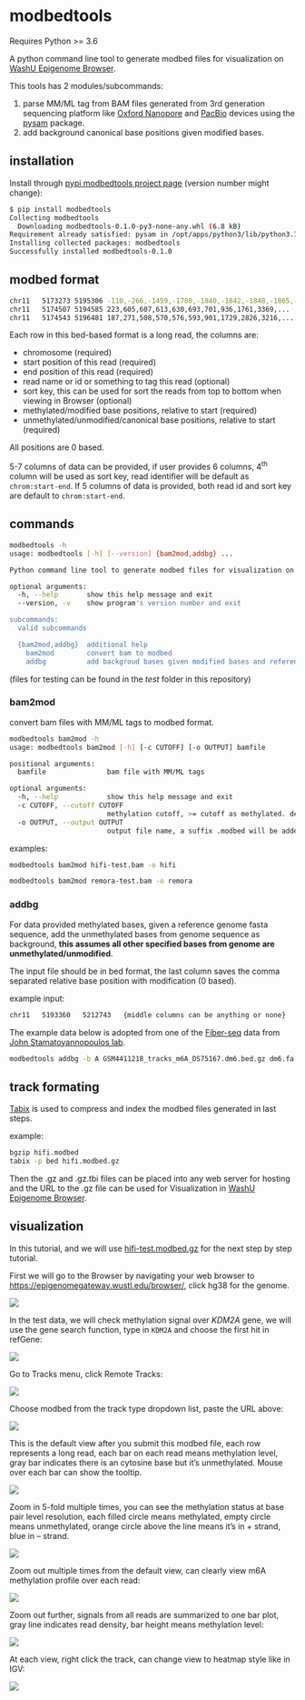 # modbedtools

Requires Python >= 3.6

A python command line tool to generate modbed files for visualization on [WashU Epigenome Browser](https://epigenomegateway.wustl.edu/).

This tools has 2 modules/subcommands:

1. parse MM/ML tag from BAM files generated from 3rd generation sequencing platform like [Oxford Nanopore](https://nanoporetech.com/applications/investigation/epigenetics) and [PacBio](https://www.pacb.com/products-and-services/applications/epigenetics/) devices using the [pysam](https://pysam.readthedocs.io/en/latest) package.
2. add background canonical base positions given modified bases.

## installation

Install through [pypi modbedtools project page](https://pypi.org/project/modbedtools/) (version number might change):

```sh
$ pip install modbedtools
Collecting modbedtools
  Downloading modbedtools-0.1.0-py3-none-any.whl (6.8 kB)
Requirement already satisfied: pysam in /opt/apps/python3/lib/python3.7/site-packages (from modbedtools) (0.19.1)
Installing collected packages: modbedtools
Successfully installed modbedtools-0.1.0
```

## modbed format

```sh
chr11   5173273 5195306 -110,-266,-1459,-1780,-1840,-1842,-1848,-1865,-1928,-1936,... -396,-1543,-3222,-4195,-4319,-4692,-5352,-5366,-5523,-5838,...
chr11   5174507 5194585 223,605,607,613,630,693,701,936,1761,3369,...  307,544,1280,2017,2859,2994,3116,3249,3790,3935,...
chr11   5174543 5196481 187,271,508,570,576,593,901,1729,2826,3216,...     568,656,664,1985,2961,3083,3703,4115,4286,4882,...
```

Each row in this bed-based format is a long read, the columns are:

* chromosome (required)
* start position of this read (required)
* end position of this read (required)
* read name or id or something to tag this read (optional)
* sort key, this can be used for sort the reads from top to bottom when viewing in Browser (optional)
* methylated/modified base positions, relative to start (required)
* unmethylated/unmodified/canonical base positions, relative to start (required)

All positions are 0 based.

5-7 columns of data can be provided, if user provides 6 columns, 4<sup>th</sup> column will be used as sort key, read identifier will be default as <code>chrom:start-end</code>. If 5 columns of data is provided, both read id and sort key are default to <code>chrom:start-end</code>.

## commands

```bash
modbedtools -h                                                                                    
usage: modbedtools [-h] [--version] {bam2mod,addbg} ...

Python command line tool to generate modbed files for visualization on WashU Epigenome Browser.

optional arguments:
  -h, --help       show this help message and exit
  --version, -v    show program's version number and exit

subcommands:
  valid subcommands

  {bam2mod,addbg}  additional help
    bam2mod        convert bam to modbed
    addbg          add backgroud bases given modified bases and reference sequence
```

(files for testing can be found in the *test* folder in this repository)

### bam2mod

convert bam files with MM/ML tags to modbed format.

```bash
modbedtools bam2mod -h             
usage: modbedtools bam2mod [-h] [-c CUTOFF] [-o OUTPUT] bamfile

positional arguments:
  bamfile               bam file with MM/ML tags

optional arguments:
  -h, --help            show this help message and exit
  -c CUTOFF, --cutoff CUTOFF
                        methylation cutoff, >= cutoff as methylated. default: 0.5
  -o OUTPUT, --output OUTPUT
                        output file name, a suffix .modbed will be added. default: output
```

examples:

```bash
modbedtools bam2mod hifi-test.bam -o hifi
```

```bash
modbedtools bam2mod remora-test.bam -o remora
```

### addbg

For data provided methylated bases, given a reference genome fasta sequence, add the unmethylated bases from genome sequence as background, **this assumes all other specified bases from genome are unmethylated/unmodified**.

The input file should be in bed format, the last column saves the comma separated relative base position with modification (0 based).

example input:

```sh
chr11   5193360   5212743   {middle columns can be anything or none}    21,273,296,307,440,461,475,688,689,694,863...
```

The example data below is adopted from one of the [Fiber-seq](https://www.science.org/doi/abs/10.1126/science.aaz1646) data from [John Stamatoyannopoulos lab](http://www.stamlab.org/).

```bash
modbedtools addbg -b A GSM4411218_tracks_m6A_DS75167.dm6.bed.gz dm6.fa.gz -o GSM4411218_tracks_m6A_DS75167
```

## track formating

[Tabix](http://www.htslib.org/doc/tabix.html) is used to compress and index the modbed files generated in last steps.

example:

```sh
bgzip hifi.modbed
tabix -p bed hifi.modbed.gz
```

Then the .gz and .gz.tbi files can be placed into any web server for hosting and the URL to the .gz file can be used for Visualization in [WashU Epigenome Browser](https://epigenomegateway.wustl.edu/).

## visualization

In this tutorial, and we will use [hifi-test.modbed.gz](https://target.wustl.edu/dli/modbed/hifi-test.modbed.gz) for the next step by step tutorial.

First we will go to the Browser by navigating your web browser to <https://epigenomegateway.wustl.edu/browser/>, click hg38 for the genome.

![](./img/m1.png)

In the test data, we will check methylation signal over *KDM2A* gene, we will use the gene search function, type in `KDM2A` and choose the first hit in refGene:

![](./img/m2.png)

Go to Tracks menu, click Remote Tracks:

![](./img/m3.png)

Choose modbed from the track type dropdown list, paste the URL above:

![](./img/m4.png)

This is the default view after you submit this modbed file, each row represents a long read, each bar on each read means methylation level, gray bar indicates there is an cytosine base but it’s unmethylated. Mouse over each bar can show the tooltip.

![](./img/m5.png)

Zoom in 5-fold multiple times, you can see the methylation status at base pair level resolution, each filled circle means methylated, empty circle means unmethylated, orange circle above the line means it’s in + strand, blue in – strand.

![](./img/m6.png)

Zoom out multiple times from the default view, can clearly view m6A methylation profile over each read:

![](./img/m7.png)

Zoom out further, signals from all reads are summarized to one bar plot, gray line indicates read density, bar height means methylation level:

![](./img/m8.png)

At each view, right click the track, can change view to heatmap style like in IGV:

![](./img/m9.png)
